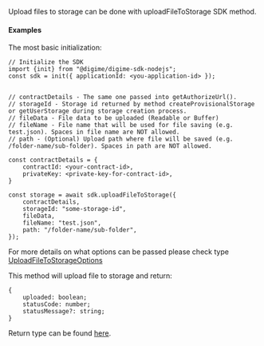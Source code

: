 Upload files to storage can be done with uploadFileToStorage SDK method.

#### Examples
The most basic initialization:

```
// Initialize the SDK
import {init} from "@digime/digime-sdk-nodejs";
const sdk = init({ applicationId: <you-application-id> });


// contractDetails - The same one passed into getAuthorizeUrl().
// storageId - Storage id returned by method createProvisionalStorage or getUserStorage during storage creation process.
// fileData - File data to be uploaded (Readable or Buffer)
// fileName - File name that will be used for file saving (e.g. test.json). Spaces in file name are NOT allowed.
// path - (Optional) Upload path where file will be saved (e.g. /folder-name/sub-folder). Spaces in path are NOT allowed.

const contractDetails = {
    contractId: <your-contract-id>,
    privateKey: <private-key-for-contract-id>,
}

const storage = await sdk.uploadFileToStorage({
    contractDetails,
    storageId: "some-storage-id",
    fileData,
    fileName: "test.json",
    path: "/folder-name/sub-folder",
});

```

For more details on what options can be passed please check type [UploadFileToStorageOptions](../../../interfaces/Types.UploadFileToStorageOptions.html)

This method will upload file to storage and return:

```
{
    uploaded: boolean;
    statusCode: number;
    statusMessage?: string;
}

```

Return type can be found [here](../../../interfaces/Types.UploadFileToStorageResponse.html).
